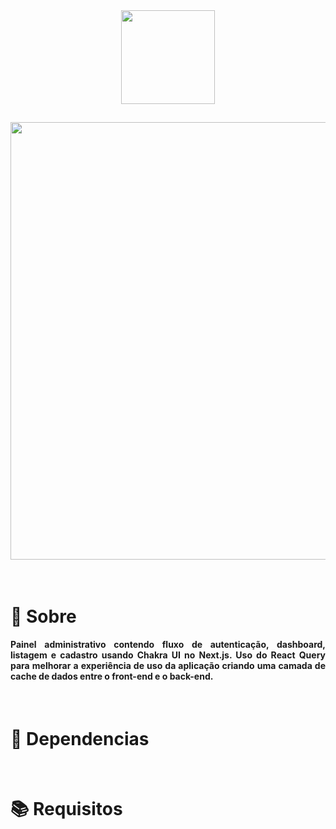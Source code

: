 <div align="center">
  <img src="https://user-images.githubusercontent.com/67304453/179739938-222e869b-c9c3-46ee-b0cd-06060c1c554c.svg" width="150" >
</div>

##

<div align="center">
  <img src="https://user-images.githubusercontent.com/67304453/179739796-cc9e5d86-d655-4c5a-b4a3-3a27ac7fcf5d.png" width="700" >
</div>

<br>
<br>

<h1>📃 Sobre</h1>

<h4 align="justify">Painel administrativo contendo fluxo de autenticação, dashboard, listagem e cadastro usando Chakra UI no Next.js. Uso do React Query para melhorar a experiência de uso da aplicação criando uma camada de cache de dados entre o front-end e o back-end.</h4>

<br>

<h1>🔧 Dependencias</h1>

<br>

<h1>📚 Requisitos</h1>
